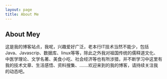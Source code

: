 ```yaml
---
layout: page
title: About Me
---
```

## About Mey




这是我的博客站点，我呢，兴趣爱好广泛，老本行IT技术当然不能少，包括Java、Javascrip、数据库、linux等等，除此之外我对祖国传统的儒释道文化、中医学理论、文学名著、美食小吃、社会经济等也有所涉猎，并不断学习中这里有我的技术文章、生活感悟、资料搜集、.......欢迎来到的我的博客，请持续关注我的动态吧。